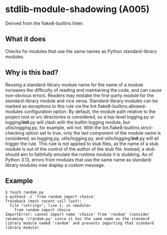 # stdlib-module-shadowing (A005)
Derived from the flake8-builtins linter.
## What it does
Checks for modules that use the same names as Python standard-library
modules.
## Why is this bad?
Reusing a standard-library module name for the name of a module increases
the difficulty of reading and maintaining the code, and can cause
non-obvious errors. Readers may mistake the first-party module for the
standard-library module and vice versa.
Standard-library modules can be marked as exceptions to this rule via the
lint.flake8-builtins.allowed-modules configuration option.
By default, the module path relative to the project root or src directories is considered,
so a top-level logging.py or logging/__init__.py will clash with the builtin logging
module, but utils/logging.py, for example, will not. With the
lint.flake8-builtins.strict-checking option set to true, only the last component
of the module name is considered, so logging.py, utils/logging.py, and
utils/logging/__init__.py will all trigger the rule.
This rule is not applied to stub files, as the name of a stub module is out
of the control of the author of the stub file. Instead, a stub should aim to
faithfully emulate the runtime module it is stubbing.
As of Python 3.13, errors from modules that use the same name as
standard-library modules now display a custom message.
## Example
```
$ touch random.py
$ python3 -c 'from random import choice'
Traceback (most recent call last):
  File "<string>", line 1, in <module>
    from random import choice
ImportError: cannot import name 'choice' from 'random' (consider renaming '/random.py' since it has the same name as the standard library module named 'random' and prevents importing that standard library module)
```